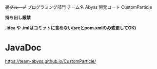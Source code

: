 ~~裏グループ~~ プログラミング部門 
チーム名 Abyss 
開発コード CustomParticle 

**持ち出し厳禁** 

**.idea や .imlはコミットに含めない(srcとpom.xmlのみ変更してOK)** 

# JavaDoc 

https://team-abyss.github.io/CustomParticle/

